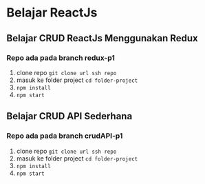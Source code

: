 # Belajar ReactJs

## Belajar CRUD ReactJs Menggunakan Redux
### Repo ada pada branch redux-p1
  1. clone repo `git clone url ssh repo`
  2. masuk ke folder project `cd folder-project`
  3. `npm install`
  4. `npm start`
  
## Belajar CRUD API Sederhana
### Repo ada pada branch crudAPI-p1
  1. clone repo `git clone url ssh repo`
  2. masuk ke folder project `cd folder-project`
  3. `npm install`
  4. `npm start`


